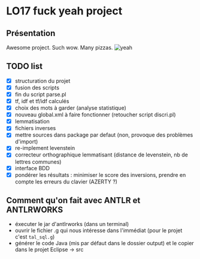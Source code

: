 # LO17 fuck yeah project

## Présentation
Awesome project. Such wow. Many pizzas.
![yeah](http://i.giphy.com/wWdA3Z9n3qWMU.gif)

## TODO list
- [x] structuration du projet
- [x] fusion des scripts
- [x] fin du script parse.pl
- [x] tf, idf et tf/idf calculés
- [x] choix des mots à garder (analyse statistique)
- [x] nouveau global.xml à faire fonctionner (retoucher script discri.pl)
- [x] lemmatisation
- [x] fichiers inverses
- [x] mettre sources dans package par defaut (non, provoque des problèmes d'import)
- [x] re-implement levenstein
- [x] correcteur orthographique lemmatisant (distance de levenstein, nb de lettres communes)
- [x] interface BDD
- [x] pondérer les résultats : minimiser le score des inversions, prendre en compte les erreurs du clavier (AZERTY ?)

## Comment qu'on fait avec ANTLR et ANTLRWORKS
- éxecuter le jar d'antlrworks (dans un terminal)
- ouvrir le fichier .g qui nous intéresse dans l'immédiat (pour le projet c'est `tal_sql.g`)
- générer le code Java (mis par défaut dans le dossier output) et le copier dans le projet Eclipse -> src
